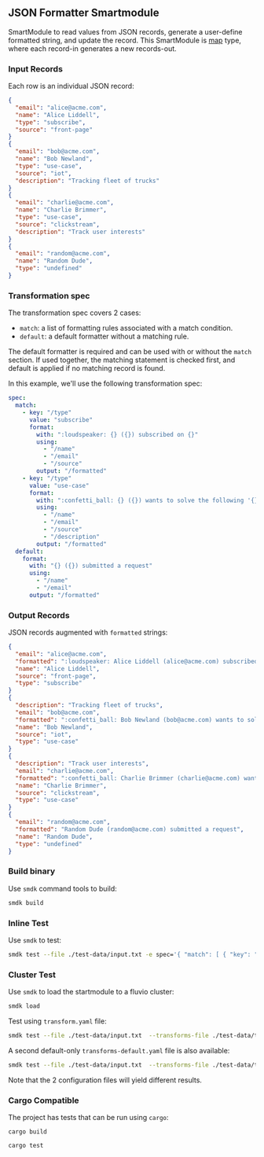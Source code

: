 ## JSON Formatter Smartmodule

SmartModule to read values from JSON records, generate a user-define formatted string, and update the record. This SmartModule is [map] type, where each record-in generates a new records-out.

### Input Records

Each row is an individual JSON record:

```json
{
  "email": "alice@acme.com",
  "name": "Alice Liddell",
  "type": "subscribe",
  "source": "front-page"
}
{
  "email": "bob@acme.com",
  "name": "Bob Newland",
  "type": "use-case",
  "source": "iot",
  "description": "Tracking fleet of trucks"
}
{
  "email": "charlie@acme.com",
  "name": "Charlie Brimmer",
  "type": "use-case",
  "source": "clickstream",
  "description": "Track user interests"
}
{
  "email": "random@acme.com",
  "name": "Random Dude",
  "type": "undefined"
}
```

### Transformation spec

The transformation spec covers 2 cases:
* `match`: a list of formatting rules associated with a match condition.
* `default`: a default formatter without a matching rule. 

The default formatter is required and can be used with or without the `match` section.
If used together, the matching statement is checked first, and default is applied if no matching record is found.
 

In this example, we'll use the following transformation spec:

```yaml
spec:
  match:
    - key: "/type"
      value: "subscribe"
      format:
        with: ":loudspeaker: {} ({}) subscribed on {}"
        using: 
          - "/name"
          - "/email"
          - "/source"
        output: "/formatted"
    - key: "/type"
      value: "use-case"
      format:
        with: ":confetti_ball: {} ({}) wants to solve the following '{}' use-case:\n>{}"
        using: 
          - "/name"
          - "/email"
          - "/source"
          - "/description"
        output: "/formatted"
  default:
    format: 
      with: "{} ({}) submitted a request"
      using: 
        - "/name"
        - "/email"
      output: "/formatted"

```

### Output Records

JSON records augmented with `formatted` strings:

```json
{
  "email": "alice@acme.com",
  "formatted": ":loudspeaker: Alice Liddell (alice@acme.com) subscribed on front-page",
  "name": "Alice Liddell",
  "source": "front-page",
  "type": "subscribe"
}
{
  "description": "Tracking fleet of trucks",
  "email": "bob@acme.com",
  "formatted": ":confetti_ball: Bob Newland (bob@acme.com) wants to solve the following 'iot' use-case:\n>Tracking fleet of trucks",
  "name": "Bob Newland",
  "source": "iot",
  "type": "use-case"
}
{
  "description": "Track user interests",
  "email": "charlie@acme.com",
  "formatted": ":confetti_ball: Charlie Brimmer (charlie@acme.com) wants to solve the following 'clickstream' use-case:\n>Track user interests",
  "name": "Charlie Brimmer",
  "source": "clickstream",
  "type": "use-case"
}
{
  "email": "random@acme.com",
  "formatted": "Random Dude (random@acme.com) submitted a request",
  "name": "Random Dude",
  "type": "undefined"
}
```

### Build binary

Use `smdk` command tools to build:

```bash
smdk build
```

### Inline Test 

Use `smdk` to test:

```bash
smdk test --file ./test-data/input.txt -e spec='{ "match": [ { "key": "/type", "value": "subscribe", "format": { "with": ":loudspeaker: {} ({}) subscribed on {}", "using": [ "/name", "/email", "/source" ], "output": "/formatted" } }, { "key": "/type", "value": "use-case", "format": { "with": ":confetti_ball: {} ({}) wants to solve the following '{}' use-case:\n>{}", "using": [ "/name", "/email", "/source", "/description" ], "output": "/formatted" } } ], "default": { "format": { "with": "{} ({}) submitted a request", "using": [ "/name", "/email" ], "output": "/formatted" } } }'
```

### Cluster Test

Use `smdk` to load the startmodule to a fluvio cluster:

```bash
smdk load 
```

Test using `transform.yaml` file:

```bash
smdk test --file ./test-data/input.txt  --transforms-file ./test-data/transform.yaml
```

A second default-only `transforms-default.yaml` file is also available:

```bash
smdk test --file ./test-data/input.txt  --transforms-file ./test-data/transform-default.yaml
```

Note that the 2 configuration files will yield different results.


### Cargo Compatible

The project has tests that can be run using `cargo`:

```
cargo build
```

```
cargo test
```


[map]: https://www.fluvio.io/smartmodules/transform/map/
